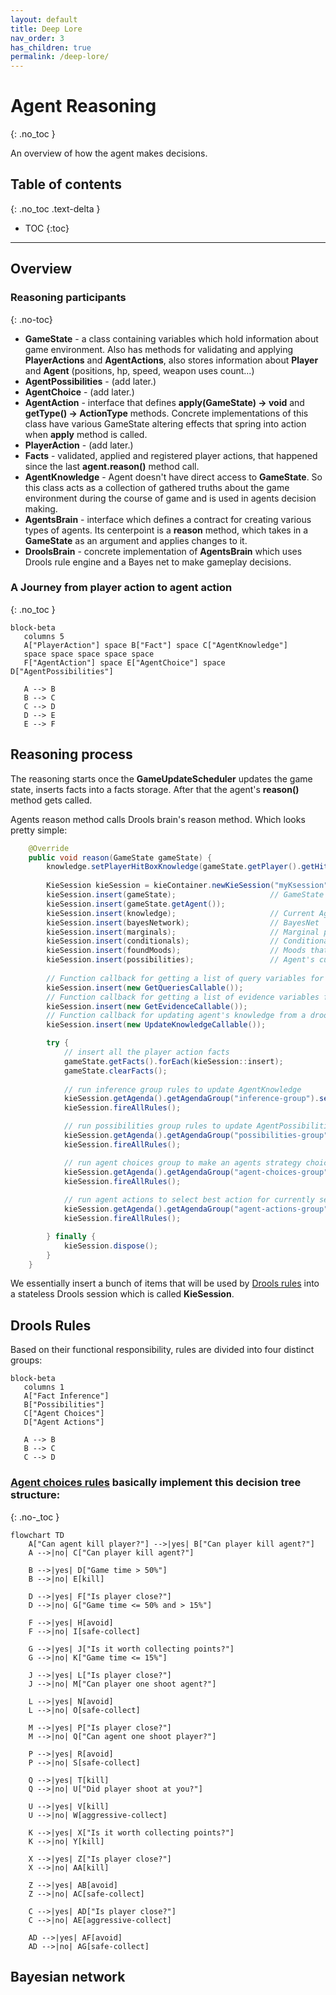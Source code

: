 ```yaml
---
layout: default
title: Deep Lore
nav_order: 3
has_children: true
permalink: /deep-lore/
---
```


# Agent Reasoning
{: .no_toc }

An overview of how the agent makes decisions.

## Table of contents
{: .no_toc .text-delta }

- TOC
{:toc}

---

## Overview

### Reasoning participants
{: .no-toc}

- **GameState** - a class containing variables which hold information about game environment. Also has methods for validating and applying **PlayerActions** and **AgentActions**, also stores information about **Player** and **Agent** (positions, hp, speed, weapon uses count...)
- **AgentPossibilities** - (add later.)
- **AgentChoice** - (add later.)
- **AgentAction** - interface that defines **apply(GameState) -> void** and **getType() -> ActionType** methods. Concrete implementations of this class have various GameState altering effects that spring into action when **apply** method is called.
- **PlayerAction** - (add later.)
- **Facts** - validated, applied and registered player actions, that happened since the last **agent.reason()** method call.
- **AgentKnowledge** - Agent doesn't have direct access to **GameState**. So this class acts as a collection of gathered truths about the game environment during the course of game and is used in agents decision making.
- **AgentsBrain** - interface which defines a contract for creating various types of agents. Its centerpoint is a **reason** method, which takes in a **GameState** as an argument and applies changes to it.
- **DroolsBrain** - concrete implementation of **AgentsBrain** which uses Drools rule engine and a Bayes net to make gameplay decisions.

### A Journey from player action to agent action
{: .no_toc }

```mermaid
block-beta
   columns 5
   A["PlayerAction"] space B["Fact"] space C["AgentKnowledge"]
   space space space space space
   F["AgentAction"] space E["AgentChoice"] space D["AgentPossibilities"]

   A --> B
   B --> C
   C --> D
   D --> E
   E --> F
```

## Reasoning process

The reasoning starts once the **GameUpdateScheduler** updates the game state, 
inserts facts into a facts storage. After that the agent's **reason()** method gets called.

Agents reason method calls Drools brain's reason method. Which looks pretty simple:
```java
    @Override
    public void reason(GameState gameState) {
        knowledge.setPlayerHitBoxKnowledge(gameState.getPlayer().getHitBox(), true);
        
        KieSession kieSession = kieContainer.newKieSession("myKsession");
        kieSession.insert(gameState);                     // GameState object
        kieSession.insert(gameState.getAgent());
        kieSession.insert(knowledge);                     // Current AgentKnowledge
        kieSession.insert(bayesNetwork);                  // BayesNet
        kieSession.insert(marginals);                     // Marginal player stat value probabilities
        kieSession.insert(conditionals);                  // Conditional player stat value probabilities
        kieSession.insert(foundMoods);                    // Moods that were seen in PlayerAnswer database
        kieSession.insert(possibilities);                 // Agent's current possibilities 
        
        // Function callback for getting a list of query variables for a Bayes net query.
        kieSession.insert(new GetQueriesCallable());
        // Function callback for getting a list of evidence variables for a Bayes net query.
        kieSession.insert(new GetEvidenceCallable());
        // Function callback for updating agent's knowledge from a drools rule.
        kieSession.insert(new UpdateKnowledgeCallable());

        try {
            // insert all the player action facts
            gameState.getFacts().forEach(kieSession::insert);
            gameState.clearFacts();
            
            // run inference group rules to update AgentKnowledge
            kieSession.getAgenda().getAgendaGroup("inference-group").setFocus();
            kieSession.fireAllRules();

            // run possibilities group rules to update AgentPossibilities
            kieSession.getAgenda().getAgendaGroup("possibilities-group").setFocus();
            kieSession.fireAllRules();

            // run agent choices group to make an agents strategy choice
            kieSession.getAgenda().getAgendaGroup("agent-choices-group").setFocus();
            kieSession.fireAllRules();
            
            // run agent actions to select best action for currently selected strategy.
            kieSession.getAgenda().getAgendaGroup("agent-actions-group").setFocus();
            kieSession.fireAllRules();

        } finally {
            kieSession.dispose();
        }
    }
```
We essentially insert a bunch of items that will be used by [Drools rules](https://github.com/rchDev/game-of-points/tree/main/game-of-points-be/src/main/resources/drools) into a stateless Drools session which is called **KieSession**.

## Drools Rules

Based on their functional responsibility, rules are divided into four distinct groups:

```mermaid
block-beta
   columns 1
   A["Fact Inference"]
   B["Possibilities"]
   C["Agent Choices"]
   D["Agent Actions"]
   
   A --> B
   B --> C
   C --> D
```

### [Agent choices rules](https://github.com/rchDev/game-of-points/blob/main/game-of-points-be/src/main/resources/drools/behavioural_rules.drl) basically implement this decision tree structure:
{: .no-_toc }

```mermaid
flowchart TD
    A["Can agent kill player?"] -->|yes| B["Can player kill agent?"]
    A -->|no| C["Can player kill agent?"]

    B -->|yes| D["Game time > 50%"]
    B -->|no| E[kill]

    D -->|yes| F["Is player close?"]
    D -->|no| G["Game time <= 50% and > 15%"]

    F -->|yes| H[avoid]
    F -->|no| I[safe-collect]

    G -->|yes| J["Is it worth collecting points?"]
    G -->|no| K["Game time <= 15%"]

    J -->|yes| L["Is player close?"]
    J -->|no| M["Can player one shoot agent?"]

    L -->|yes| N[avoid]
    L -->|no| O[safe-collect]

    M -->|yes| P["Is player close?"]
    M -->|no| Q["Can agent one shoot player?"]

    P -->|yes| R[avoid]
    P -->|no| S[safe-collect]

    Q -->|yes| T[kill]
    Q -->|no| U["Did player shoot at you?"]

    U -->|yes| V[kill]
    U -->|no| W[aggressive-collect]

    K -->|yes| X["Is it worth collecting points?"]
    K -->|no| Y[kill]

    X -->|yes| Z["Is player close?"]
    X -->|no| AA[kill]

    Z -->|yes| AB[avoid]
    Z -->|no| AC[safe-collect]

    C -->|yes| AD["Is player close?"]
    C -->|no| AE[aggressive-collect]

    AD -->|yes| AF[avoid]
    AD -->|no| AG[safe-collect]
```
   
## Bayesian network